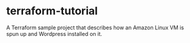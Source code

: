 # terraform-tutorial
A Terraform sample project that describes how an Amazon Linux VM is spun up and Wordpress installed on it.
